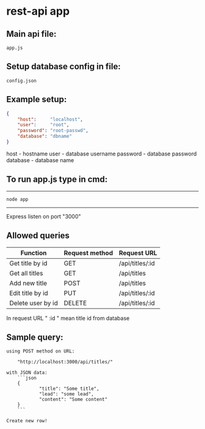 # rest-api app

## Main api file:

	app.js


## Setup database config in file:

	config.json

## Example setup:
```json
{
    "host": 	"localhost",
    "user": 	"root",
    "password": "root-passwd",
    "database": "dbname"
}
```

host 	 - 	hostname
user 	 - 	database username
password - 	database password
database - 	database name




## To run app.js type in cmd:
*************************************************************
	node app
*************************************************************
Express listen on port "3000"

## Allowed queries


| Function 		| Request method 	| Request URL 		|
| ------------- 	| ------------- 	| ------------- 	|
| Get title by id  	| GET 	 		| /api/titles/:id  	|
| Get all titles  	| GET  			| /api/titles  		|
| Add new title  	| POST 	 		| /api/titles  		|
| Edit title by id  	| PUT  			| /api/titles/:id  	|
| Delete user by id  	| DELETE 		| /api/titles/:id  	|


In request URL " :id " mean title id from database



## Sample query:
	using POST method on URL:

		"http://localhost:3000/api/titles/"
	
	with JSON data:
		```json
		{
        		"title": "Some title",
       		 	"lead": "some lead",
        		"content": "Some content"
		}
		```

	Create new row!
